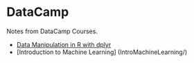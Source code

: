 # DataCamp
Notes from DataCamp Courses.

* [Data Manipulation in R with dplyr](dplyr/)
* [Introduction to Machine Learning] (IntroMachineLearning/)